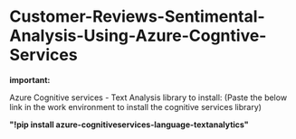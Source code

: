 # Customer-Reviews-Sentimental-Analysis-Using-Azure-Cogntive-Services

**important:**

Azure Cognitive services - Text Analysis library to install:
(Paste the below link in the work environment to install the cognitive services library)

**"!pip install azure-cognitiveservices-language-textanalytics"**

